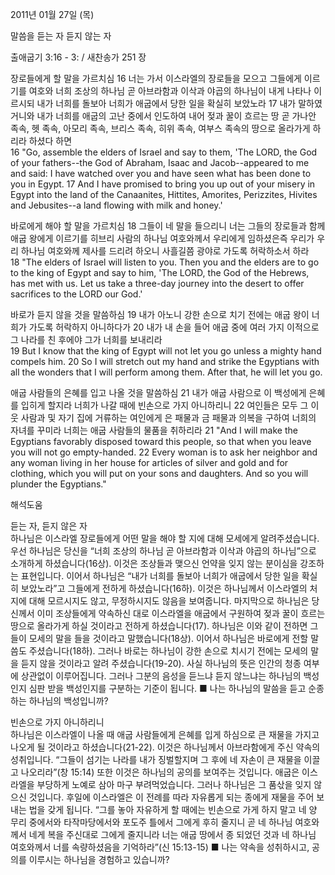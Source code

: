 2011년 01월 27일 (목)

말씀을 듣는 자 듣지 않는 자



출애굽기 3:16 - 3: / 새찬송가 251 장


장로들에게 할 말을 가르치심
16 너는 가서 이스라엘의 장로들을 모으고 그들에게 이르기를 여호와 너희 조상의 하나님 곧 아브라함과 이삭과 야곱의 하나님이 내게 나타나 이르시되 내가 너희를 돌보아 너희가 애굽에서 당한 일을 확실히 보았노라 17 내가 말하였거니와 내가 너희를 애굽의 고난 중에서 인도하여 내어 젖과 꿀이 흐르는 땅 곧 가나안 족속, 헷 족속, 아모리 족속, 브리스 족속, 히위 족속, 여부스 족속의 땅으로 올라가게 하리라 하셨다 하면  
16 "Go, assemble the elders of Israel and say to them, 'The LORD, the God of your fathers--the God of Abraham, Isaac and Jacob--appeared to me and said: I have watched over you and have seen what has been done to you in Egypt. 17 And I have promised to bring you up out of your misery in Egypt into the land of the Canaanites, Hittites, Amorites, Perizzites, Hivites and Jebusites--a land flowing with milk and honey.' 

바로에게 해야 할 말을 가르치심
18 그들이 네 말을 들으리니 너는 그들의 장로들과 함께 애굽 왕에게 이르기를 히브리 사람의 하나님 여호와께서 우리에게 임하셨은즉 우리가 우리 하나님 여호와께 제사를 드리려 하오니 사흘길쯤 광야로 가도록 허락하소서 하라  
18 "The elders of Israel will listen to you. Then you and the elders are to go to the king of Egypt and say to him, 'The LORD, the God of the Hebrews, has met with us. Let us take a three-day journey into the desert to offer sacrifices to the LORD our God.' 

바로가 듣지 않을 것을 말씀하심
19 내가 아노니 강한 손으로 치기 전에는 애굽 왕이 너희가 가도록 허락하지 아니하다가 20 내가 내 손을 들어 애굽 중에 여러 가지 이적으로 그 나라를 친 후에야 그가 너희를 보내리라  
19 But I know that the king of Egypt will not let you go unless a mighty hand compels him. 20 So I will stretch out my hand and strike the Egyptians with all the wonders that I will perform among them. After that, he will let you go. 

애굽 사람들의 은혜를 입고 나올 것을 말씀하심
21 내가 애굽 사람으로 이 백성에게 은혜를 입히게 할지라 너희가 나갈 때에 빈손으로 가지 아니하리니 22 여인들은 모두 그 이웃 사람과 및 자기 집에 거류하는 여인에게 은 패물과 금 패물과 의복을 구하여 너희의 자녀를 꾸미라 너희는 애굽 사람들의 물품을 취하리라
21 "And I will make the Egyptians favorably disposed toward this people, so that when you leave you will not go empty-handed. 22 Every woman is to ask her neighbor and any woman living in her house for articles of silver and gold and for clothing, which you will put on your sons and daughters. And so you will plunder the Egyptians."

해석도움





듣는 자, 듣지 않은 자  
하나님은 이스라엘 장로들에게 어떤 말을 해야 할 지에 대해 모세에게 알려주셨습니다. 우선 하나님은 당신을 “너희 조상의 하나님 곧 아브라함과 이삭과 야곱의 하나님”으로 소개하게 하셨습니다(16상). 이것은 조상들과 맺으신 언약을 잊지 않는 분이심을 강조하는 표현입니다. 이어서 하나님은 “내가 너희를 돌보아 너희가 애굽에서 당한 일을 확실히 보았노라”고 그들에게 전하게 하셨습니다(16하). 이것은 하나님께서 이스라엘의 처지에 대해 모르시지도 않고, 무정하시지도 않음을 보여줍니다. 마지막으로 하나님은 당신께서 이미 조상들에게 약속하신 대로 이스라엘을 애굽에서 구원하여 젖과 꿀이 흐르는 땅으로 올라가게 하실 것이라고 전하게 하셨습니다(17). 하나님은 이와 같이 전하면 그들이 모세의 말을 들을 것이라고 말했습니다(18상). 이어서 하나님은 바로에게 전할 말씀도 주셨습니다(18하). 그러나 바로는 하나님이 강한 손으로 치시기 전에는 모세의 말을 듣지 않을 것이라고 알려 주셨습니다(19-20). 사실 하나님의 뜻은 인간의 청종 여부에 상관없이 이루어집니다. 그러나 그분의 음성을 듣느냐 듣지 않느냐는 하나님의 백성인지 심판 받을 백성인지를 구분하는 기준이 됩니다.
■ 나는 하나님의 말씀을 듣고 순종하는 하나님의 백성입니까?

빈손으로 가지 아니하리니  
하나님은 이스라엘이 나올 때 애굽 사람들에게 은혜를 입게 하심으로 큰 재물을 가지고 나오게 될 것이라고 하셨습니다(21-22). 이것은 하나님께서 아브라함에게 주신 약속의 성취입니다. “그들이 섬기는 나라를 내가 징벌할지며 그 후에 네 자손이 큰 재물을 이끌고 나오리라”(창 15:14) 또한 이것은 하나님의 공의를 보여주는 것입니다. 애굽은 이스라엘을 부당하게 노예로 삼아 마구 부려먹었습니다. 그러나 하나님은 그 품삯을 잊지 않으신 것입니다. 후일에 이스라엘은 이 전례를 따라 자유롭게 되는 종에게 재물을 주어 보내는 법을 갖게 됩니다. “그를 놓아 자유하게 할 때에는 빈손으로 가게 하지 말고 네 양 무리 중에서와 타작마당에서와 포도주 틀에서 그에게 후히 줄지니 곧 네 하나님 여호와께서 네게 복을 주신대로 그에게 줄지니라 너는 애굽 땅에서 종 되었던 것과 네 하나님 여호와께서 너를 속량하셨음을 기억하라”(신 15:13-15)
■ 나는 약속을 성취하시고, 공의를 이루시는 하나님을 경험하고 있습니까?